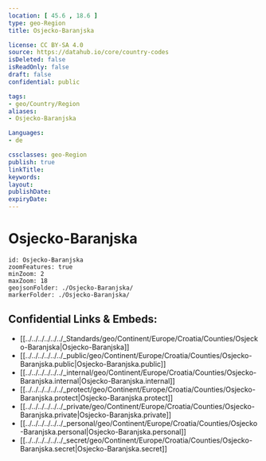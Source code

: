 ```yaml
---
location: [ 45.6 , 18.6 ] 
type: geo-Region
title: Osjecko-Baranjska

license: CC BY-SA 4.0
source: https://datahub.io/core/country-codes
isDeleted: false
isReadOnly: false
draft: false
confidential: public

tags:
- geo/Country/Region
aliases:
- Osjecko-Baranjska

Languages:
- de

cssclasses: geo-Region
publish: true
linkTitle: 
keywords: 
layout: 
publishDate: 
expiryDate: 
---
```


# Osjecko-Baranjska

```leaflet
id: Osjecko-Baranjska
zoomFeatures: true 
minZoom: 2 
maxZoom: 18
geojsonFolder: ./Osjecko-Baranjska/
markerFolder: ./Osjecko-Baranjska/
```


## Confidential Links & Embeds: 
- [[../../../../../../_Standards/geo/Continent/Europe/Croatia/Counties/Osjecko-Baranjska|Osjecko-Baranjska]] 
- [[../../../../../../_public/geo/Continent/Europe/Croatia/Counties/Osjecko-Baranjska.public|Osjecko-Baranjska.public]] 
- [[../../../../../../_internal/geo/Continent/Europe/Croatia/Counties/Osjecko-Baranjska.internal|Osjecko-Baranjska.internal]] 
- [[../../../../../../_protect/geo/Continent/Europe/Croatia/Counties/Osjecko-Baranjska.protect|Osjecko-Baranjska.protect]] 
- [[../../../../../../_private/geo/Continent/Europe/Croatia/Counties/Osjecko-Baranjska.private|Osjecko-Baranjska.private]] 
- [[../../../../../../_personal/geo/Continent/Europe/Croatia/Counties/Osjecko-Baranjska.personal|Osjecko-Baranjska.personal]] 
- [[../../../../../../_secret/geo/Continent/Europe/Croatia/Counties/Osjecko-Baranjska.secret|Osjecko-Baranjska.secret]] 

